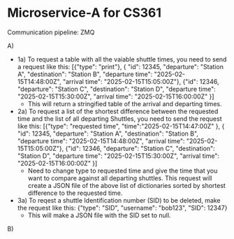 # Microservice-A for CS361

Communication pipeline: ZMQ

A)   
  - 1a) To request a table with all the vaiable shuttle times, you need to send a request like this: [{"type": "print"}, { "id": 12345, "departure": "Station A", "destination": "Station B", "departure time": "2025-02-15T14:48:00Z", "arrival time": "2025-02-15T15:05:00Z"}, {"id": 12346, "departure": "Station C", "destination": "Station D", "departure time": "2025-02-15T15:30:00Z", "arrival time": "2025-02-15T16:00:00Z" }] 
    -  This will return a stringified table of the arrival and departing times.
  - 2a) To request a list of the shortest difference between the requested time and the list of all departing Shuttles, you need to send the request like this: [{"type": "requested time", "time":"2025-02-15T14:47:00Z" }, { "id": 12345, "departure": "Station A", "destination": "Station B", "departure time": "2025-02-15T14:48:00Z", "arrival time": "2025-02-15T15:05:00Z"}, {"id": 12346, "departure": "Station C", "destination": "Station D", "departure time": "2025-02-15T15:30:00Z", "arrival time": "2025-02-15T16:00:00Z" }]
    - Need to change type to requested time and give the time that you want to compare against all departing shuttles. This request will create a JSON file of the above list of dictionaries sorted by shortest difference to the requested time.
  - 3a) To reqest a shuttle Identification number (SID) to be deleted, make the request like this: {"type": "SID", "username": "bob123", "SID": 12347}
    - This will make a JSON file with the SID set to null.

B)
